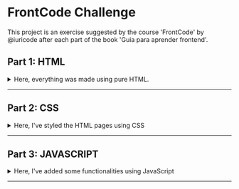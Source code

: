 # FrontCode Challenge

This project is an exercise suggested by the course 'FrontCode' by @iuricode after each part of the book 'Guia para aprender frontend'.

## Part 1: HTML

<details>
<summary>Here, everything was made using pure HTML.</summary>

### Index page

![First visual of index.html](./docs/index-html.png)

### Info page
![First visual of info.html](./docs/info-html.png)

### Project Files Structure

![Project File Structure](./docs/FolderStructure1.png)

</details>

---

## Part 2: CSS

<details>
<summary>Here, I've styled the HTML pages using CSS</summary>

### Index page

![Index page Styled](./docs/index-css.png)

### Info page

![Info page Styled](./docs/info-css.png)

### Main Color Pallete

![Color Palette](./docs/ColorPalette.png)

The colors used in this project are:

- #faf8f1
- #faeab1
- #7a9ea3
- #34656d
- #114047
- #000000

### Project Files Structure

![Project File Structure](./docs/FolderStructure2.png)

</details>

---

## Part 3: JAVASCRIPT

<details>
<summary>Here, I've added some functionalities using JavaScript</summary>

### Index page

![Index page with JS](./docs/index-js1.png)
![Index page with JS](./docs/index-js2.png)

### Info page

The info page has no interactions, so it's still the same (No JS included).

### Project Files Structure

![Project File Structure](./docs/FolderStructure3.png)

</details>

---
